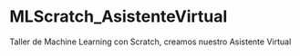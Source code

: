 # MLScratch_AsistenteVirtual
Taller de Machine Learning con Scratch, creamos nuestro Asistente Virtual
